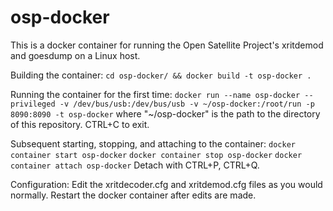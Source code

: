 # osp-docker
This is a docker container for running the Open Satellite Project's xritdemod and goesdump on a Linux host.

Building the container:
`cd osp-docker/ && docker build -t osp-docker .`

Running the container for the first time:
`docker run --name osp-docker --privileged -v /dev/bus/usb:/dev/bus/usb -v ~/osp-docker:/root/run -p 8090:8090 -t osp-docker`
where "~/osp-docker" is the path to the directory of this repository. CTRL+C to exit.

Subsequent starting, stopping, and attaching to the container:
`docker container start osp-docker`
`docker container stop osp-docker`
`docker container attach osp-docker`
Detach with CTRL+P, CTRL+Q.

Configuration:
Edit the xritdecoder.cfg and xritdemod.cfg files as you would normally. Restart the docker container after edits are made.
